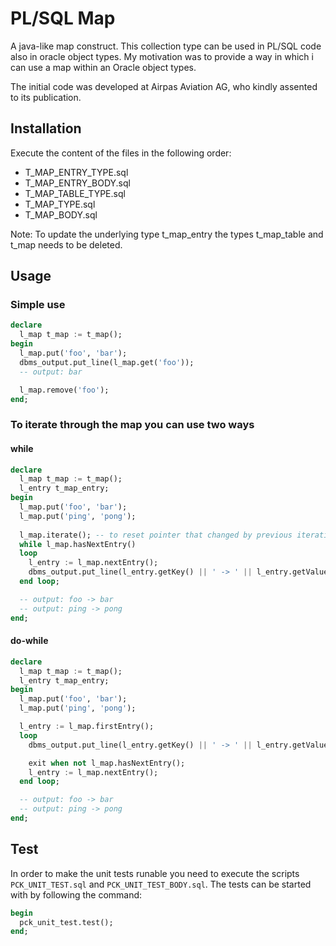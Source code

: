 # PL/SQL Map
A java-like map construct. This collection type can be used in PL/SQL code also in oracle object types.
My motivation was to provide a way in which i can use a map within an Oracle object types.

The initial code was developed at Airpas Aviation AG, who kindly assented to its publication.

## Installation
Execute the content of the files in the following order:
* T_MAP_ENTRY_TYPE.sql
* T_MAP_ENTRY_BODY.sql
* T_MAP_TABLE_TYPE.sql
* T_MAP_TYPE.sql
* T_MAP_BODY.sql

Note: To update the underlying type t_map_entry the types t_map_table and t_map needs to be deleted.

## Usage
### Simple use
```sql
declare
  l_map t_map := t_map();
begin
  l_map.put('foo', 'bar');
  dbms_output.put_line(l_map.get('foo'));
  -- output: bar

  l_map.remove('foo');
end;
```
### To iterate through the map you can use two ways
#### while
```sql
declare
  l_map t_map := t_map();
  l_entry t_map_entry;
begin
  l_map.put('foo', 'bar');
  l_map.put('ping', 'pong');
    
  l_map.iterate(); -- to reset pointer that changed by previous iteration, optional
  while l_map.hasNextEntry()
  loop
    l_entry := l_map.nextEntry();
    dbms_output.put_line(l_entry.getKey() || ' -> ' || l_entry.getValue());
  end loop;

  -- output: foo -> bar
  -- output: ping -> pong
end;
```
#### do-while
```sql
declare
  l_map t_map := t_map();
  l_entry t_map_entry;
begin
  l_map.put('foo', 'bar');
  l_map.put('ping', 'pong');

  l_entry := l_map.firstEntry();
  loop
    dbms_output.put_line(l_entry.getKey() || ' -> ' || l_entry.getValue());

    exit when not l_map.hasNextEntry();
    l_entry := l_map.nextEntry();
  end loop;

  -- output: foo -> bar
  -- output: ping -> pong
end;
```

## Test
In order to make the unit tests runable you need to execute the scripts `PCK_UNIT_TEST.sql` and `PCK_UNIT_TEST_BODY.sql`. The tests can be started with by following the command:
```sql
begin
  pck_unit_test.test();
end;
```